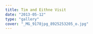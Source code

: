 ```yaml
---
title: Tim and Eithne Visit
date: "2013-05-12"
type: "gallery"
cover: "_MG_9178jpg_8925253205_o.jpg"
---
```

